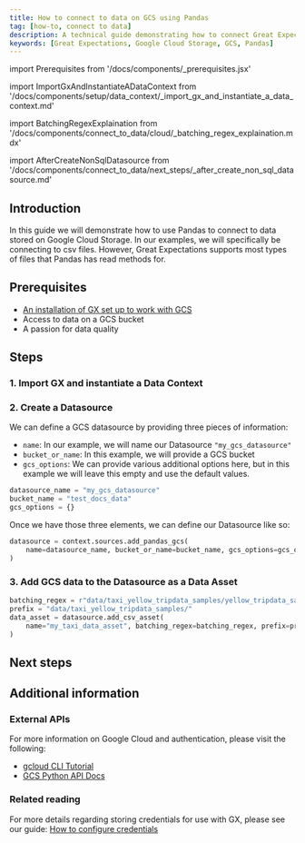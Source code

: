 ```yaml
---
title: How to connect to data on GCS using Pandas
tag: [how-to, connect to data]
description: A technical guide demonstrating how to connect Great Expectations to dat stored on Google Cloud Storage using Pandas.
keywords: [Great Expectations, Google Cloud Storage, GCS, Pandas]
---
```


<!-- Import statements start here. -->
import Prerequisites from '/docs/components/_prerequisites.jsx'

<!-- ### 1. Import GX and instantiate a Data Context -->
import ImportGxAndInstantiateADataContext from '/docs/components/setup/data_context/_import_gx_and_instantiate_a_data_context.md'

<!-- ### 3. Add GCS data to the Datasource as a Data Asset -->
import BatchingRegexExplaination from '/docs/components/connect_to_data/cloud/_batching_regex_explaination.mdx'

<!-- Next steps -->
import AfterCreateNonSqlDatasource from '/docs/components/connect_to_data/next_steps/_after_create_non_sql_datasource.md'

## Introduction

In this guide we will demonstrate how to use Pandas to connect to data stored on Google Cloud Storage.  In our examples, we will specifically be connecting to csv files.  However, Great Expectations supports most types of files that Pandas has read methods for.

## Prerequisites

<Prerequisites>

- [An installation of GX set up to work with GCS](docs/guides/setup/optional_dependencies/cloud/how_to_set_up_gx_to_work_with_data_on_gcs.md)
- Access to data on a GCS bucket
- A passion for data quality

</Prerequisites> 

## Steps

### 1. Import GX and instantiate a Data Context

<ImportGxAndInstantiateADataContext />

### 2. Create a Datasource

We can define a GCS datasource by providing three pieces of information:
- `name`: In our example, we will name our Datasource `"my_gcs_datasource"`
- `bucket_or_name`: In this example, we will provide a GCS bucket
- `gcs_options`: We can provide various additional options here, but in this example we will leave this empty and use the default values.

```python title="Python code"
datasource_name = "my_gcs_datasource"
bucket_name = "test_docs_data"
gcs_options = {}
```

Once we have those three elements, we can define our Datasource like so:

```python title="Python code"
datasource = context.sources.add_pandas_gcs(
    name=datasource_name, bucket_or_name=bucket_name, gcs_options=gcs_options
)
```

### 3. Add GCS data to the Datasource as a Data Asset

```python title = "Python code"
batching_regex = r"data/taxi_yellow_tripdata_samples/yellow_tripdata_sample_(?P<year>\d{4})-(?P<month>\d{2})\.csv"
prefix = "data/taxi_yellow_tripdata_samples/"
data_asset = datasource.add_csv_asset(
    name="my_taxi_data_asset", batching_regex=batching_regex, prefix=prefix
)
```

<BatchingRegexExplaination storage_location_type="GCS bucket" />

## Next steps

<AfterCreateNonSqlDatasource />

## Additional information

<!-- TODO: Add this once we have a script.
### Code examples

To see the full source code used for the examples in this guide, please reference the following scripts in our GitHub repository:
- [script_name.py](https://path/to/the/script/on/github.com)
-->

<!-- ### GX Python APIs
 
 For more information on the GX Python objects and APIs used in this guide, please reference the following pages of our public API documentation:
 
 - `get_context(...)`
 - `DataContext.datasources.add_pandas_gcs(...)`
 - `Datasource.add_csv_asset(...)` -->

### External APIs

For more information on Google Cloud and authentication, please visit the following:
* [gcloud CLI Tutorial](https://cloud.google.com/storage/docs/reference/libraries)
* [GCS Python API Docs](https://googleapis.dev/python/storage/latest/index.html)

### Related reading

For more details regarding storing credentials for use with GX, please see our guide: [How to configure credentials](docs/guides/setup/configuring_data_contexts/how_to_configure_credentials.md)